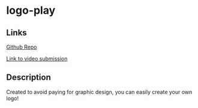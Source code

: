 # logo-play

## Links

<a href = 'https://github.com/galessalazar/logo-play'>Github Repo</a></br>

<a href = 'https://app.screencastify.com/v2/manage/videos/zPu1U1ypCJEcTtpyp6Ot'>Link to video submission</a>



## Description

Created to avoid paying for graphic design, you can easily create your own logo!